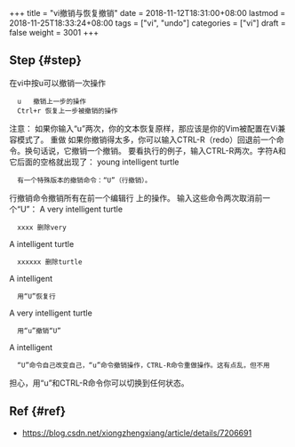 +++
title = "vi撤销与恢复撤销"
date = 2018-11-12T18:31:00+08:00
lastmod = 2018-11-25T18:33:24+08:00
tags = ["vi", "undo"]
categories = ["vi"]
draft = false
weight = 3001
+++

## Step {#step}

在vi中按u可以撤销一次操作

```
  u   撤销上一步的操作
  Ctrl+r 恢复上一步被撤销的操作
```

注意：
如果你输入“u”两次，你的文本恢复原样，那应该是你的Vim被配置在Vi兼容模式了。
重做
如果你撤销得太多，你可以输入CTRL-R（redo）回退前一个命令。换句话说，它撤销一个撤销。
要看执行的例子，输入CTRL-R两次。字符A和它后面的空格就出现了：
young intelligent turtle

```
  有一个特殊版本的撤销命令：“U”（行撤销）。
```

行撤销命令撤销所有在前一个编辑行
上的操作。 输入这些命令两次取消前一个“U”：
A very intelligent turtle

```
  xxxx 删除very
```

A intelligent turtle

```
  xxxxxx 删除turtle
```

A intelligent

```
  用“U”恢复行
```

A very intelligent turtle

```
  用“u”撤销“U”
```

A intelligent

```
  “U”命令自己改变自己，“u”命令撤销操作，CTRL-R命令重做操作。这有点乱，但不用
```

担心，用“u”和CTRL-R命令你可以切换到任何状态。


## Ref {#ref}

-   <https://blog.csdn.net/xiongzhengxiang/article/details/7206691>
